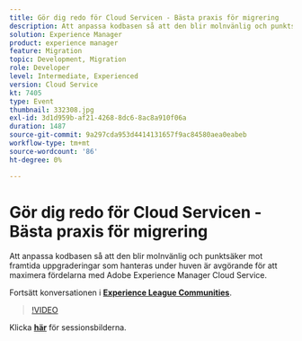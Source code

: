 ```yaml
---
title: Gör dig redo för Cloud Servicen - Bästa praxis för migrering
description: Att anpassa kodbasen så att den blir molnvänlig och punktsäker mot framtida uppgraderingar som hanteras under huven är avgörande för att maximera fördelarna med Adobe Experience Manager Cloud Service.
solution: Experience Manager
product: experience manager
feature: Migration
topic: Development, Migration
role: Developer
level: Intermediate, Experienced
version: Cloud Service
kt: 7405
type: Event
thumbnail: 332308.jpg
exl-id: 3d1d959b-af21-4268-8dc6-8ac8a910f06a
duration: 1487
source-git-commit: 9a297cda953d4414131657f9ac84580aea0eabeb
workflow-type: tm+mt
source-wordcount: '86'
ht-degree: 0%

---
```


# Gör dig redo för Cloud Servicen - Bästa praxis för migrering

Att anpassa kodbasen så att den blir molnvänlig och punktsäker mot framtida uppgraderingar som hanteras under huven är avgörande för att maximera fördelarna med Adobe Experience Manager Cloud Service.

Fortsätt konversationen i **[Experience League Communities](https://adobe.ly/36Yd3v6)**.

>[!VIDEO](https://video.tv.adobe.com/v/332308/?quality=12&learn=on&hidetitle=true)

Klicka **[här](/help/adobe-developers-live/assets/get-ready-aem-cloud.pdf)** för sessionsbilderna.
